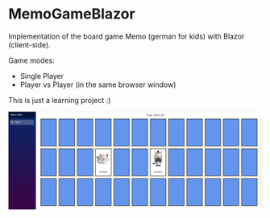 # MemoGameBlazor
Implementation of the board game Memo (german for kids) with Blazor (client-side). 

Game modes:

- Single Player
- Player vs Player (in the same browser window) 

This is just a learning project :)

![screenshot](./screenshots/memogame.png)

